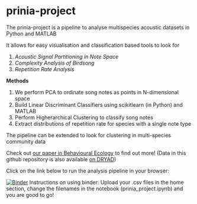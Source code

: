 # prinia-project

The prinia-project is a pipeline to analyse multispecies acoustic datasets in Python and MATLAB

It allows for easy visualisation and classification based tools to look for 
1. _Acoustic Signal Partitioning in Note Space_
2. _Complexity Analysis of Birdsong_
3. _Repetition Rate Analysis_

__Methods__
1. We perform PCA to ordinate song notes as points in N-dimensional space
2. Build Linear Discriminant Classifiers using scikitlearn (in Python) and MATLAB
3. Perform Higherarchical Clustering to classify song notes
4. Extract distributions of repetition rate for species with a single note type

The pipeline can be extended to look for clustering in multi-species community data

Check out [our paper in Behavioural Ecology](https://academic.oup.com/beheco/advance-article/doi/10.1093/beheco/arz216/5702188) to find out more! 
(Data in this github repository is also available [on DRYAD](https://datadryad.org/stash/dataset/doi:10.5061/dryad.7sqv9s4p9))

Click on the link below to run the analysis pipeline in your browser:

[![Binder](https://mybinder.org/badge_logo.svg)](https://mybinder.org/v2/gh/shivChitinous/prinia-project/master)
Instructions on using binder:
Upload your .csv files in the home section, change the filenames in the notebook (prinia_project.ipynb) and you are good to go!
